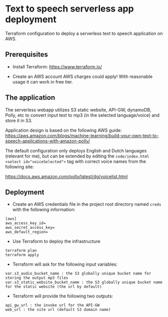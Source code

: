 # Text to speech serverless app deployment
Terraform configuration to deploy a serverless text to speech application on AWS.

## Prerequisites

- Install Terraform:
  https://www.terraform.io/

- Create an AWS account
  AWS charges could apply! With reasonable usage it can work in free tier.

## The application

The serverless webapp utilizes S3 static website, API-GW, dynamoDB, Polly, etc to convert input text to mp3 (in the selected language/voice) and store it in S3.

Application design is based on the following AWS guide:
https://aws.amazon.com/blogs/machine-learning/build-your-own-text-to-speech-applications-with-amazon-polly/

The default configuration only deploys English and Dutch languages (relevant for me), but can be extended by editing the `code/index.html` `<select id="voiceSelected">` tag with correct voice names from the following site:
  
https://docs.aws.amazon.com/polly/latest/dg/voicelist.html

## Deployment

- Create an AWS credentials file in the project root directory named `creds` with the following information:
```
[aws]
aws_access_key_id=
aws_secret_access_key=
aws_default_region=
```

- Use Terraform to deploy the infrastructure
```
terraform plan
terraform apply
```

- Terraform will ask for the following input variables:
```
var.s3_audio_bucket_name : the S3 globally unique bucket name for storing the output mp3 files
var.s3_static_website_bucket_name : the S3 globally unique bucket name for the static website (the url by default)
```

- Terraform will provide the following two outputs:
```
api_gw_url : the invoke url for the API-GW
web_url : the site url (default S3 domain name)
```
